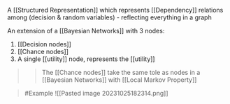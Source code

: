 A [[Structured Representation]] which represents [[Dependency]] relations among (decision & random variables)
	- reflecting everything in a graph

An extension of a [[Bayesian Networks]] with 3 nodes:
1. [[Decision nodes]]
2. [[Chance nodes]]
3. A single [[utility]] node, represents the [[utility]]
>>	The [[Chance nodes]] take the same tole as nodes in a [[Bayesian Networks]] with [[Local Markov Property]]

>	#Example 
>	![[Pasted image 20231025182314.png]]
